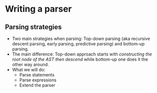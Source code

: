 # Writing a parser

## Parsing strategies
- Two main strategies when parsing: Top-down parsing (aka recursive descent parsing, early parsing, predictive parsing) and bottom-up parsing.
- The main difference: Top-down approach starts with *constructing the root node of the AST then descend* while bottom-up one does it the other way around.
- What we will do:
  - Parse statements
  - Parse expressions
  - Extend the parser
